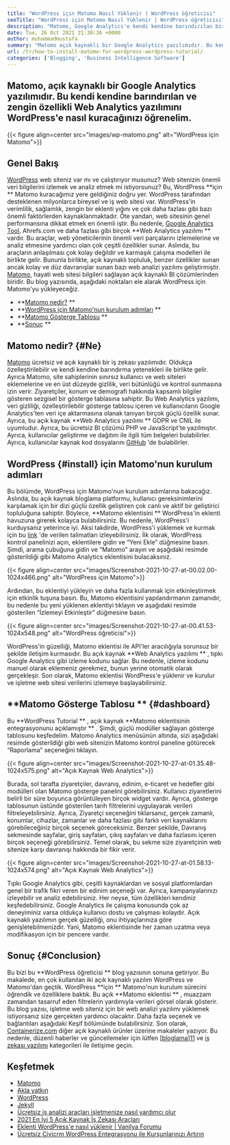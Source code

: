 ```yaml
---
title: "WordPress için Matomo Nasıl Yüklenir | WordPress öğreticisi" 
seoTitle: "WordPress için Matomo Nasıl Yüklenir | WordPress öğreticisi" 
description: "Matomo, Google Analytics'e kendi kendine barındırılan bir açık kaynaklı alternatiftir. Bu zengin özellikli Web Analytics yazılımını WordPress'e nasıl kuracağınızı öğrenelim." 
date: Tue, 26 Oct 2021 21:30:36 +0000
author: muhammadmustafa
summary: "Matomo açık kaynaklı bir Google Analytics yazılımıdır. Bu kendi kendine barındırılan ve zengin özellikli Web Analytics yazılımını WordPress'e nasıl kuracağınızı öğrenelim." 
url: /tr/how-to-install-matomo-for-wordpress-wordpress-tutorial/
categories: ['Blogging', 'Business Intelligence Software']
---
```


## Matomo, açık kaynaklı bir Google Analytics yazılımıdır. Bu kendi kendine barındırılan ve zengin özellikli Web Analytics yazılımını WordPress'e nasıl kuracağınızı öğrenelim.

{{< figure align=center src="images/wp-matomo.png" alt="WordPress için Matomo">}}


## Genel Bakış
[WordPress][1] web siteniz var mı ve çalıştırıyor musunuz? Web sitenizin önemli veri bilgilerini izlemek ve analiz etmek mi istiyorsunuz? Bu, WordPress  **için **  Matomo kuracağımız yere geldiğiniz doğru yer. WordPress tarafından desteklenen milyonlarca bireysel ve iş web sitesi var. WordPress'in verimlilik, sağlamlık, zengin bir eklenti yığını ve çok daha fazlası gibi bazı önemli faktörlerden kaynaklanmaktadır. Öte yandan, web sitesinin genel performansına dikkat etmek en önemli iştir. Bu nedenle, [Google Analytics Tool][2], Ahrefs.com ve daha fazlası gibi birçok  **Web Analytics yazılımı **  vardır. Bu araçlar, web yöneticilerinin önemli veri parçalarını izlemelerine ve analiz etmesine yardımcı olan çok çeşitli özellikler sunar. Aslında, bu araçların anlaşılması çok kolay değildir ve karmaşık çalışma modelleri ile birlikte gelir.
Bununla birlikte, açık kaynaklı topluluk, benzer özellikler sunan ancak kolay ve düz davranışlar sunan bazı web analizi yazılımı geliştirmiştir. [Matomo][3], hayati web sitesi bilgileri sağlayan açık kaynaklı BI çözümlerinden biridir. Bu blog yazısında, aşağıdaki noktaları ele alarak WordPress için Matomo'yu yükleyeceğiz.
  * **[Matomo nedir?][4] ** 
  * **[WordPress için Matomo'nun kurulum adımları][5] ** 
  * **[Matomo Gösterge Tablosu][6] ** 
  * **[Sonuç][7] ** 

## Matomo nedir?   {#Ne}
[Matomo][3] ücretsiz ve açık kaynaklı bir iş zekası yazılımıdır. Oldukça özelleştirilebilir ve kendi kendine barındırma yetenekleri ile birlikte gelir. Ayrıca Matomo, site sahiplerinin sınırsız kullanıcı ve web siteleri eklemelerine ve en üst düzeyde gizlilik, veri bütünlüğü ve kontrol sunmasına izin verir. Ziyaretçiler, konum ve demografi hakkında kapsamlı bilgiler gösteren sezgisel bir gösterge tablasına sahiptir. Bu Web Analytics yazılımı, veri gizliliği, özelleştirilebilir gösterge tablosu içeren ve kullanıcıların Google Analytics'ten veri içe aktarmasına olanak tanıyan birçok güçlü özellik sunar. Ayrıca, bu açık kaynak  **Web Analytics yazılımı **  GDPR ve CNIL ile uyumludur. Ayrıca, bu ücretsiz BI çözümü PHP ve JavaScript'te yazılmıştır. Ayrıca, kullanıcılar geliştirme ve dağıtım ile ilgili tüm belgeleri bulabilirler. Ayrıca, kullanıcılar kaynak kod dosyalarını [GitHub][8] 'de bulabilirler.

## WordPress   {#install} için Matomo'nun kurulum adımları
Bu bölümde, WordPress için Matomo'nun kurulum adımlarına bakacağız. Aslında, bu açık kaynak bloglama platformu, kullanıcı gereksinimlerini karşılamak için bir dizi güçlü özellik geliştiren çok canlı ve aktif bir geliştirici topluluğuna sahiptir. Böylece,  **Matomo eklentisini **  WordPress'in eklenti havuzuna girerek kolayca bulabilirsiniz. Bu nedenle, WordPress'i kurduysanız yeterince iyi. Aksi takdirde, WordPress'i yüklemek ve kurmak için bu [link][1] 'de verilen talimatları izleyebilirsiniz. İlk olarak, WordPress kontrol panelinizi açın, eklentilere gidin ve “Yeni Ekle” düğmesine basın.
Şimdi, arama çubuğuna gidin ve “Matomo” arayın ve aşağıdaki resimde gösterildiği gibi Matomo Analytics eklentisini bulacaksınız.

{{< figure align=center src="images/Screenshot-2021-10-27-at-00.02.00-1024x466.png" alt="WordPress için Matomo">}}

Ardından, bu eklentiyi yükleyin ve daha fazla kullanmak için etkinleştirmek için etkinlik tuşuna basın. Bu, Matomo eklentisini yapılandırmanın zamanıdır, bu nedenle bu yeni yüklenen eklentiyi tıklayın ve aşağıdaki resimde gösterilen “İzlemeyi Etkinleştir” düğmesine basın.

{{< figure align=center src="images/Screenshot-2021-10-27-at-00.41.53-1024x548.png" alt="WordPress öğreticisi">}}

WordPress'in güzelliği, Matomo eklentisi ile API'ler aracılığıyla sorunsuz bir şekilde iletişim kurmasıdır. Bu açık kaynak  **Web Analytics yazılımı ** , tıpkı Google Analytics gibi izleme kodunu sağlar. Bu nedenle, izleme kodunu manuel olarak eklemeniz gerekmez, bunun yerine otomatik olarak gerçekleşir. Son olarak, Matomo eklentisi WordPress'e yüklenir ve kurulur ve işletme web sitesi verilerini izlemeye başlayabilirsiniz.

## **Matomo Gösterge Tablosu ** {#dashboard}
Bu  **WordPress Tutorial ** , açık kaynak  **Matomo eklentisinin entegrasyonunu açıklamıştır ** . Şimdi, güçlü modüller sağlayan gösterge tablosunu keşfedelim. Matomo Analytics menüsünün altında, sizi aşağıdaki resimde gösterildiği gibi web sitenizin Matomo kontrol paneline götürecek “Raporlama” seçeneğini tıklayın.

{{< figure align=center src="images/Screenshot-2021-10-27-at-01.35.48-1024x575.png" alt="Açık Kaynak Web Analytics">}}

Burada, sol tarafta ziyaretçiler, davranış, edinim, e-ticaret ve hedefler gibi modülleri olan Matomo gösterge panelini görebilirsiniz. Kullanıcı ziyaretlerini belirli bir süre boyunca görüntüleyen birçok widget vardır. Ayrıca, gösterge tablosunun üstünde gösterilen tarih filtrelerini uygulayarak verileri filtreleyebilirsiniz. Ayrıca, Ziyaretçi seçeneğini tıklarsanız, gerçek zamanlı, konumlar, cihazlar, zamanlar ve daha fazlası gibi farklı veri kaynaklarını görebileceğiniz birçok seçenek göreceksiniz. Benzer şekilde, Davranış sekmesinde sayfalar, giriş sayfaları, çıkış sayfaları ve daha fazlasını içeren birçok seçeneği görebilirsiniz. Temel olarak, bu sekme size ziyaretçinin web sitenize karşı davranışı hakkında bir fikir verir.

{{< figure align=center src="images/Screenshot-2021-10-27-at-01.58.13-1024x574.png" alt="Açık Kaynak Web Analytics">}}

Tıpkı Google Analytics gibi, çeşitli kaynaklardan ve sosyal platformlardan genel bir trafik fikri veren bir edinim seçeneği var. Ayrıca, kampanyalarınızı izleyebilir ve analiz edebilirsiniz. Her neyse, tüm özellikleri kendiniz keşfedebilirsiniz. Google Analytics ile çalışma konusunda çok az deneyiminiz varsa oldukça kullanıcı dostu ve çalışması kolaydır. Açık kaynaklı yazılımın gerçek güzelliği, onu ihtiyaçlarınıza göre genişletebilmenizdir. Yani, Matomo eklentisinde her zaman uzatma veya modifikasyon için bir pencere vardır.

## Sonuç   {#Conclusion}
Bu bizi bu  **WordPress öğreticisi **  blog yazısının sonuna getiriyor. Bu makalede, en çok kullanılan iki açık kaynaklı yazılım WordPress ve Matomo'dan geçtik. WordPress  **için **  Matomo'nun kurulum sürecini öğrendik ve özelliklere baktık. Bu açık  **Matomo eklentisi ** , muazzam zamandan tasarruf eden filtrelerin yardımıyla verileri görsel olarak gösterir. Bu blog yazısı, işletme web siteniz için bir web analizi yazılımı yüklemek istiyorsanız size gerçekten yardımcı olacaktır. Daha fazla seçenek ve bağlantıları aşağıdaki Keşif bölümünde bulabilirsiniz.
Son olarak, [Containerize.com][9] diğer açık kaynaklı ürünler üzerine makaleler yazıyor. Bu nedenle, düzenli haberler ve güncellemeler için lütfen [[bloglama][10]][11] ve [iş zekası yazılımı][12] kategorileri ile iletişime geçin.

## Keşfetmek
  * [Matomo][3]
  * [Akla yatkın][13]
  * [WordPress][1]
  * [Jekyll][14]
  * [Ücretsiz iş analizi araçları işletmenize nasıl yardımcı olur][15]
  * [2021 En İyi 5 Açık Kaynak İş Zekası Araçları][16]
  * [Eklenti WordPress'e nasıl yüklenir | Vanilya Forumu][17]
  * [Ücretsiz Civicrm WordPress Entegrasyonu ile Kurşunlarınızı Artırın][18]

  
[1]: https://products.containerize.com/blogging/wordpress/
[2]: https://analytics.google.com/analytics/web/
[3]: https://products.containerize.com/business-intelligence/matomo
[4]: #What
[5]: #install
[6]: #dashboard
[7]: #Conclusion
[8]: https://github.com/matomo-org/matomo
[9]: https://www.containerize.com/
[10]: https://products.containerize.com/blogging/
[11]: https://products.containerize.com/healthcare-technologies/
[12]: https://products.containerize.com/business-intelligence/
[13]: https://products.containerize.com/business-intelligence/plausible
[14]: https://products.containerize.com/blogging/jekyll/
[15]: https://blog.containerize.com/2021/03/12/how-free-business-analytics-tools-assist-your-business/
[16]: https://blog.containerize.com/business-intelligence-software/top-5-open-source-business-intelligence-solutions-of-2021/
[17]: https://blog.containerize.com/blogging/how-to-a-install-plugin-in-wordpress-vanilla-forum/
[18]: https://blog.containerize.com/blogging/civicrm-wordpress-integration-wordpress-tutorial/
